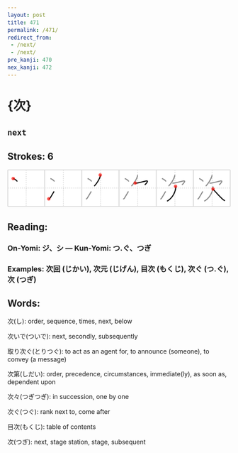 ```yaml
---
layout: post
title: 471
permalink: /471/
redirect_from:
 - /next/
 - /next/
pre_kanji: 470
nex_kanji: 472
---
```


# {次}

## `next`

## Strokes: 6

<div class="stroke"><img src="../images/E6ACA1.png" /></div>

## Reading:

### On-Yomi: ジ、シ &mdash; Kun-Yomi: つ.ぐ、つぎ

### Examples: 次回 (じかい), 次元 (じげん), 目次 (もくじ), 次ぐ (つ.ぐ), 次 (つぎ)

## Words:

次(し): order, sequence, times, next, below

次いで(ついで): next, secondly, subsequently

取り次ぐ(とりつぐ): to act as an agent for, to announce (someone), to convey (a message)

次第(しだい): order, precedence, circumstances, immediate(ly), as soon as, dependent upon

次々(つぎつぎ): in succession, one by one

次ぐ(つぐ): rank next to, come after

目次(もくじ): table of contents

次(つぎ): next, stage station, stage, subsequent

